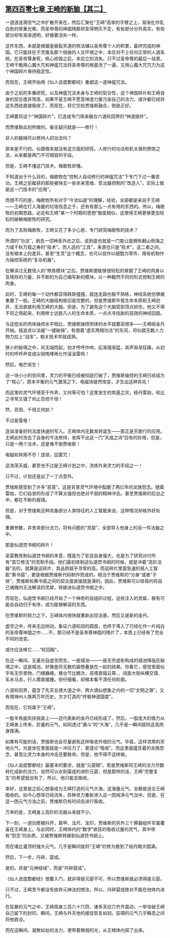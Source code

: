 ## [第四百零七章 王崎的新脑【其二】](https://www.xxbiquge.com/11_11207/9196182.html)


  一道道涟漪空气之中扩散开来在，然后汇聚在“王崎”高举的手臂之上，渐渐化作乳白色的厚重光晕。而圣帝尊的神国残骸却变得明灭不定，有些部分分外真实，有些部分却有渐渐透明，好像要消失一样。

  这件东西，本就是根据皇极裂天道的修法辅以圣帝尊个人的积累，最终完成的神国。它只能存在于灵凰岛那个扭曲的人文环境之中，本应对不上任何正常的人道系统。在圣帝尊身死，核心损毁之后，本应立刻消失。只不过圣帝尊的最后一站里，王崎干脆用心魔大咒和神瘟咒法将圣帝尊的根基洗了一遍，又用心魔大咒咒力为这个神国碎片保持稳定性。

  而现在，王崎开始用《仙人说度酆都经》重塑这一道神瘟咒法。

  由于之前的多番研究，以及神瘟咒法本身与王崎的契合性，这个神国碎片和王崎自身的契合度非常高，如果不是王崎不愿意神道力量污染自己的法力，或许都已经将这东西给直接吸收了。而现在，将它交给贾维斯融合，倒是正好。

  王崎要将这个“神国碎片”，打造成专门用来融合六道轮回界的“神道插件”。

  而贾维斯此刻所做的，毫无疑问就是——修行！

  非人的器械可以修持人的功法吗？

  原本是不行的。仙盟根本就没有这方面的研究。人修行的功法和机关兽的祭炼之法，从来都是两门不可相容的手段。

  但是，王崎不懂这门技术，梅歌牧却懂。

  不知道出于什么目的，梅歌牧在“控制人自动修行的神瘟咒法”下专门下过一番苦功。王崎之前截获的那些被抹去一些本来思维、受法器控制的“改造人”，实际上就是这一门技术的“应用”。

  而很不巧的是，梅歌牧所有对于“今法仙道”的理解，经验，全部都是来自于王崎——王崎在打入海量的垃圾信息之于，还有有那么一点有用的东西的。所以，梅歌牧的初期思路，必定和王崎“某一个时期的思想”极度相似，这使得王崎更够更加轻松的破解梅歌牧的研究。

  而为了击败梅歌牧，王崎又花了多少心思，专门研究梅歌牧的技术？

  所谓的“功法”，剥去一切神圣外衣之后，说到底也就是一门能让能拥有翻山倒海之力或千秋万载之寿的“技术”。而人造的“工具”，来源也只是“技术”。这二者之间，没有根本上的差异。甚至“生灵”这个概念，也可以视作以细胞为零件、用有机物作为操控系统的“复杂机器”。

  在解读过无数怪人的“修炼模块”之后，贾维斯便能够很轻松的掌握了王崎的肉身以及残存的力量，并不断的为自己编写新的模块，以一种截然不同的形式控制王崎的肉身。

  此时，王崎的每一个动作都显得跌跌撞撞，就连走路也极不熟练，神经系统仿佛被重置了一般。王崎的大脑结构依旧是完整的，但是贾维斯毕竟生命本质和王崎迥异，无法直接利用王崎的大脑。但是，为了避免这个大脑受到顶点损伤，他又不得不将之用起来，利用修士远胜凡人的生命本质，一点点寻找新的高效的神经回路。

  与这低劣的肉体操控水平相比，贾维斯操控肉体的水平就要高很多——王崎结金丹开始，就追求以法器“一键破镜”，有借着“虚实两相功法”的东风，将仙盟无数人力物力拉上“战车”，相关技术早就成熟。

  狭小的秘境之中，风无端而起，初才呼呼作响，后渐强渐猛，其声渐渐狂躁，从初时的呼呼声变成尖锐咆哮再化作滚滚雷鸣！

  然后，电芒突生！

  这一块小小的空间里，灵力的平衡已经被彻底打破了，贾维斯操控的王崎已经成为了“核心”，原本平衡的元气激荡之下，电磁场陡然改变，才生出这种异兆！

  而这里的灵气环境至于外界，又何等可怕？这里发生的筑基之灾，结丹雷劫，和比之寻常又强了何止百倍千倍！

  然，百倍、千倍又何妨？

  不过是雷电！

  造诣准备好的法度快速的写入。王崎体内无数发转诞生——那正是天歌行的应用。王崎此时洗去了自身的今法修持，发挥不出这一门“天成之诗”应有的妙用，但是，只是一两个法术，还是难不倒贾维斯！

  电磁轮转用不尽！连锁，囚雷咒！

  这浩荡天威，甚至也不过是王崎计划之中，洗练外来灵力的手段之一！

  只不过，计划还是出了一丁点意外。

  贾维斯感受到了许多“恶意”。这是背景灵气环境中酝酿了两亿年的龙族怨念。随着雷劫，它们自发的形成了不算太强但也绝对不弱的精神冲击。甚至贾维斯的后台之中，都在不断的报错。

  但是，对于贾维斯这种具备部分人类特征的人工智能来说，这种情况却格外好处理。

  重置参数，并舍弃部分法力，将有问题的“灵犀”，全部导入他身上的另一件法器之中。

  那是仙道焚书纲的碎片！

  圣婴教炼制仙道焚书纲的本意，既是为了彰显自身强大，也是为了研究对付所有“其它修法”的克制手段。他们最初炼制这仙道焚书纲的时候，就是冲着“高阶法器”去的。就算是这碎片，其品质超乎寻常的高。而这碎片里面急速的弱人工智能“黄书茵”，更是根据贾维斯代码制作而成的，相当于贾维斯的“分身”或者“子体”，贾维斯和黄书茵之间的契合度直接就是满的。因此，贾维斯可以轻易的将自己魂魄内无法解读的灵犀，转嫁进仙道焚书纲之中。

  而现在，仙道焚书纲已经开始了一个神奇的自组织过程，这些注入的灵犀，极有可能会自动归于有序，成为能够解读的东西。

  在贾维斯的努力之下，王崎体内很快就重新出现法基，然后又是新的金丹。

  虚空之中，传来无边响动，象征六道轮回的圆盘，也终于落入了已经化作一片纯白的圣帝尊神国之中……不，那已经不是圣帝尊神国的残片了，本质上已经有了完全不同的改变。

  或许应该唤它……“轮回殿”。

  在这一瞬间，无量光自虚空而生。一座城池——一座无穷虚影构成的城池降临在秘境之中。这座城池，好像是将无数的画卷叠放在一起的结果。你看它，感觉里面似乎有无穷景物，门楼巍峨，楼台节比鳞次，高塔直插云霄、，阔直大街纵横交错、车水马龙，行人摩肩接踵。但仔细看，却根本看不清任何轮廓。

  六道轮回界，蕴含了先天五德大道之中、两大谪仙想象之内的一切“文明之理”，又有借神州人族两万年历史，方才打造的“终极神道国度”。

  而现在，它将属于“王崎”。

  一股羊角旋风扶摇直上——这代表新的金丹已经形成了。然后，一股庞大的吸力从王崎身上传来，巨量的元气，如同透过“漏斗”的“大海”，几乎是一瞬间就将这具肉身撑满。

  如果有可能的话，贾维斯也会尽量避免这样吸收外借的元气。毕竟，这样浓厚的天地元气，光是坐在里面就是一冲压力了，更遑论“吸收”。而这里面蕴含着的龙族怨念，甚至比灵力本身的冲击还要致命。但是，他不得不这样做。

  《仙人说度酆都经》最基本的要求，就是“元婴期”。若是贾维斯将王崎的法力尽数转化成新的法力，自然可以水到渠成的进阶元婴，但是那样的话，王崎“完整复生”的希望就没有了，所以，他只能去吸收。

  幸好，这里是之前心想事成为王崎打造的元气大海，这海量元气，全都是适合王崎吸收的。如今心想哥已经消失，异种灵力重新渗入这一团纯净元气当中。但是，在这一团元气污浊之前，贾维斯仍有时间去进行吸收。

  万幸的是，王崎身上高阶的法器从来就不少。

  下一刻，一道剑匣被抖开，肩甲、法尺、宝印，贾维斯的另外三个算器组件军属覆盖在王崎身上。与此同时，王崎体内的“数学”疯狂的吸收过量的灵气，其中带有“怨念”的杂质，又被贾维斯转嫁到仙道焚书纲上。

  而在堪比灌顶的强大元气，几乎是瞬间就将“王崎”的修为推到了结丹期大圆满。

  然后，下一步，丹碎，婴成。

  是的，非是“元神结域”，而是“丹碎婴成”。

  《仙人说度酆都经》想要入门，就非得是元婴不可，所以贾维斯就必须得是元婴。

  只不过，王崎至今都没有放弃元神法的想法，所以，丹碎婴成绝对不能在他体内进行。

  在狂暴的元气之中，王崎周身三百六十穴窍、诸多天应穴齐齐震动，一举攻破王崎自己留下的封印。瞬间，王崎与外天地的接驳恢复如初。狂啸的元气几乎瞬息之间将他吞没。

  而在这瞬间，凝聚如丝的法力，便带着微弱的光，从王崎体内探了出来。
